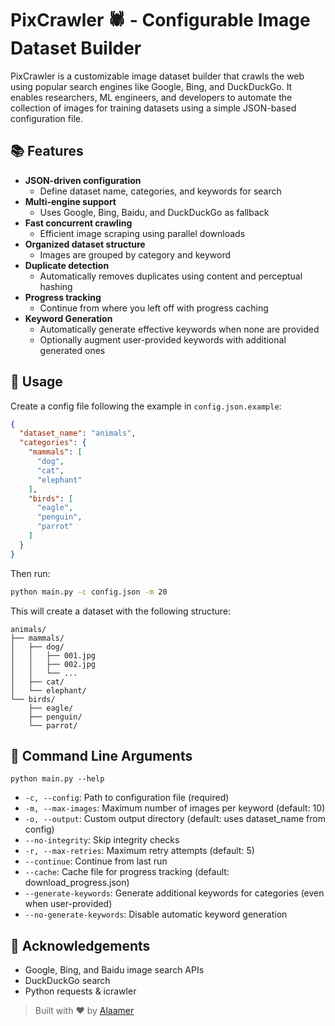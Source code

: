 # PixCrawler 🕷️ - Configurable Image Dataset Builder

PixCrawler is a customizable image dataset builder that crawls the web using popular search engines like Google, Bing, and DuckDuckGo. It enables researchers, ML engineers, and developers to automate the collection of images for training datasets using a simple JSON-based configuration file.

## 📚 Features

* **JSON-driven configuration**
  * Define dataset name, categories, and keywords for search
* **Multi-engine support**
  * Uses Google, Bing, Baidu, and DuckDuckGo as fallback
* **Fast concurrent crawling**
  * Efficient image scraping using parallel downloads
* **Organized dataset structure**
  * Images are grouped by category and keyword
* **Duplicate detection**
  * Automatically removes duplicates using content and perceptual hashing
* **Progress tracking**
  * Continue from where you left off with progress caching
* **Keyword Generation**
  * Automatically generate effective keywords when none are provided
  * Optionally augment user-provided keywords with additional generated ones

## 🔧 Usage

Create a config file following the example in `config.json.example`:

```json
{
  "dataset_name": "animals",
  "categories": {
    "mammals": [
      "dog",
      "cat",
      "elephant"
    ],
    "birds": [
      "eagle",
      "penguin",
      "parrot"
    ]
  }
}
```

Then run:

```bash
python main.py -c config.json -m 20
```

This will create a dataset with the following structure:

```
animals/
├── mammals/
│   ├── dog/
│   │   ├── 001.jpg
│   │   ├── 002.jpg
│   │   └── ...
│   ├── cat/
│   └── elephant/
└── birds/
    ├── eagle/
    ├── penguin/
    └── parrot/
```

## 🚀 Command Line Arguments

```
python main.py --help
```

- `-c, --config`: Path to configuration file (required)
- `-m, --max-images`: Maximum number of images per keyword (default: 10)
- `-o, --output`: Custom output directory (default: uses dataset_name from config)
- `--no-integrity`: Skip integrity checks
- `-r, --max-retries`: Maximum retry attempts (default: 5)
- `--continue`: Continue from last run
- `--cache`: Cache file for progress tracking (default: download_progress.json)
- `--generate-keywords`: Generate additional keywords for categories (even when user-provided)
- `--no-generate-keywords`: Disable automatic keyword generation

## 🌟 Acknowledgements

* Google, Bing, and Baidu image search APIs
* DuckDuckGo search
* Python requests & icrawler

> Built with ❤️ by [Alaamer](https://github.com/alaamer12)
